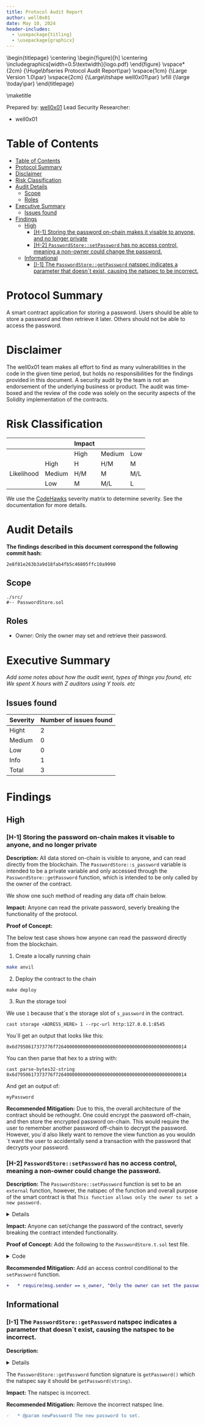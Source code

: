 ```yaml
---
title: Protocol Audit Report
author: well0x01
date: May 10, 2024
header-includes:
  - \usepackage{titling}
  - \usepackage{graphicx}
---
```


\begin{titlepage}
    \centering
    \begin{figure}[h]
        \centering
        \includegraphics[width=0.5\textwidth]{logo.pdf} 
    \end{figure}
    \vspace*{2cm}
    {\Huge\bfseries Protocol Audit Report\par}
    \vspace{1cm}
    {\Large Version 1.0\par}
    \vspace{2cm}
    {\Large\itshape well0x01\par}
    \vfill
    {\large \today\par}
\end{titlepage}

\maketitle

<!-- Your report starts here! -->

Prepared by: [well0x01](https://github.com/well0x01)
Lead Security Researcher: 
- well0x01

# Table of Contents
- [Table of Contents](#table-of-contents)
- [Protocol Summary](#protocol-summary)
- [Disclaimer](#disclaimer)
- [Risk Classification](#risk-classification)
- [Audit Details](#audit-details)
  - [Scope](#scope)
  - [Roles](#roles)
- [Executive Summary](#executive-summary)
  - [Issues found](#issues-found)
- [Findings](#findings)
  - [High](#high)
    - [\[H-1\] Storing the password on-chain makes it visable to anyone, and no longer private](#h-1-storing-the-password-on-chain-makes-it-visable-to-anyone-and-no-longer-private)
    - [\[H-2\] `PasswordStore::setPassword` has no access control, meaning a non-owner could change the password.](#h-2-passwordstoresetpassword-has-no-access-control-meaning-a-non-owner-could-change-the-password)
  - [Informational](#informational)
    - [\[I-1\] The `PasswordStore::getPassword` natspec indicates a parameter that doesn´t exist, causing the natspec to be incorrect.](#i-1-the-passwordstoregetpassword-natspec-indicates-a-parameter-that-doesnt-exist-causing-the-natspec-to-be-incorrect)

# Protocol Summary

A smart contract application for storing a password. Users should be able to store a password and then retrieve it later. Others should not be able to access the password.

# Disclaimer

The well0x01 team makes all effort to find as many vulnerabilities in the code in the given time period, but holds no responsibilities for the findings provided in this document. A security audit by the team is not an endorsement of the underlying business or product. The audit was time-boxed and the review of the code was solely on the security aspects of the Solidity implementation of the contracts.

# Risk Classification

|            |        | Impact |        |     |
| ---------- | ------ | ------ | ------ | --- |
|            |        | High   | Medium | Low |
|            | High   | H      | H/M    | M   |
| Likelihood | Medium | H/M    | M      | M/L |
|            | Low    | M      | M/L    | L   |

We use the [CodeHawks](https://docs.codehawks.com/hawks-auditors/how-to-evaluate-a-finding-severity) severity matrix to determine severity. See the documentation for more details.

# Audit Details 

**The findings described in this document correspond the following commit hash:**
```
2e8f81e263b3a9d18fab4fb5c46805ffc10a9990
```

## Scope 

```
./src/
#-- PasswordStore.sol
```

## Roles

- Owner: Only the owner may set and retrieve their password.

# Executive Summary

*Add some notes about how the audit went, types of things you found, etc*
*We spent X hours with Z auditors using Y tools. etc*

## Issues found

| Severity | Number of issues found |
| -------- | ---------------------- |
| Hight    | 2                      |
| Medium   | 0                      |
| Low      | 0                      |
| Info     | 1                      |
| Total    | 3                      |

# Findings
## High

### [H-1] Storing the password on-chain makes it visable to anyone, and no longer private

**Description:** All data stored on-chain is visible to anyone, and can read directly from the blockchain. The `PasswordStore::s_password` variable is intended to be a private variable and only accessed through the `PasswordStore::getPassword` function, which is intended to be only called by the owner of the contract.

We show one such method of reading any data off chain below.

**Impact:** Anyone can read the private password, severly breaking the functionality of the protocol.

**Proof of Concept:**

The below test case shows how anyone can read the password directly from the blockchain.

1. Create a locally running chain
```bash
make anvil
```

2. Deploy the contract to the chain

```
make deploy
```

3. Run the storage tool

We use `1` because that´s the storage slot of `s_password` in the contract.

```
cast storage <ADRESS_HERE> 1 --rpc-url http:127.0.0.1:8545
```

You´ll get an output that looks like this:

`0x6d7950617373776f726400000000000000000000000000000000000000000014`

You can then parse that hex to a string with:

```
cast parse-bytes32-string 0x6d7950617373776f726400000000000000000000000000000000000000000014
```

And get an output of:

```
myPassword
```

**Recommended Mitigation:** Due to this, the overall architecture of the contract should be rethought. One could encrypt the password off-chain, and then store the encrypted password on-chain. This would require the user to remember another password off-chain to decrypt the password. However, you´d also likely want to remove the view function as you wouldn´t want the user to accidentally send a transaction with the password that decrypts your password.



### [H-2] `PasswordStore::setPassword` has no access control, meaning a non-owner could change the password.

**Description:** The `PasswordStore::setPassword` function is set to be an `external` function, however, the natspec of the function and overall purpose of the smart contract is that `This function allows only the owner to set a new password.`

<details>

```javascript
    function setPassword(string memory newPassword) external {
@=>        // @audit - There are no access controls
        s_password = newPassword;
        emit SetNetPassword();
    }
```

</details>


**Impact:** Anyone can set/change the password of the contract, severly breaking the contract intended functionality.

**Proof of Concept:** Add the following to the `PasswordStore.t.sol` test file.

<details>
<summary>Code</summary>

```javascript
    function test_anyone_can_set_password(address randomAddress) public {
        vm.assume(randomAddress != owner);
        vm.prank(randomAddress);
        string memory expectedPassword = "myNewPassword";
        passwordStore.setPassword(expectedPassword);

        vm.prank(owner);
        string memory actualPassword = passwordStore.getPassword();
        assertEq(actualPassword, expectedPassword);
    }
```

</details>


**Recommended Mitigation:** Add an access control conditional to the `setPassword` function.

```diff
+   * require(msg.sender == s_owner, "Only the owner can set the password");
```


## Informational

### [I-1] The `PasswordStore::getPassword` natspec indicates a parameter that doesn´t exist, causing the natspec to be incorrect.

**Description:** 

<details>

```javascript
    /*
     * @notice This allows only the owner to retrieve the password.
     * @param newPassword The new password to set.
     */
    function getPassword() external view returns (string memory) {
```

</details>

The `PasswordStore::getPassword` function signature is `getPassword()` which the natspec say it should be `getPassword(string)`.

**Impact:** The natspec is incorrect.

**Recommended Mitigation:** Remove the incorrect natspec line.

```diff
-   * @param newPassword The new password to set.
```
